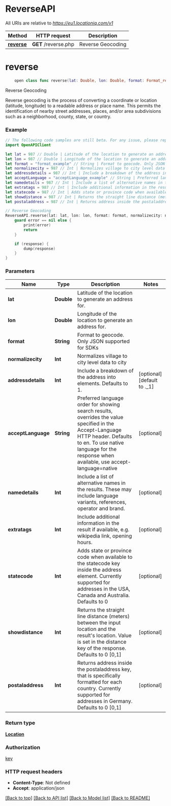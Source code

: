 # ReverseAPI

All URIs are relative to *https://eu1.locationiq.com/v1*

Method | HTTP request | Description
------------- | ------------- | -------------
[**reverse**](ReverseAPI.md#reverse) | **GET** /reverse.php | Reverse Geocoding


# **reverse**
```swift
    open class func reverse(lat: Double, lon: Double, format: Format_reverse, normalizecity: Normalizecity_reverse, addressdetails: Addressdetails_reverse? = nil, acceptLanguage: String? = nil, namedetails: Namedetails_reverse? = nil, extratags: Extratags_reverse? = nil, statecode: Statecode_reverse? = nil, showdistance: Int? = nil, postaladdress: Int? = nil, completion: @escaping (_ data: Location?, _ error: Error?) -> Void)
```

Reverse Geocoding

Reverse geocoding is the process of converting a coordinate or location (latitude, longitude) to a readable address or place name. This permits the identification of nearby street addresses, places, and/or area subdivisions such as a neighborhood, county, state, or country.

### Example 
```swift
// The following code samples are still beta. For any issue, please report via http://github.com/OpenAPITools/openapi-generator/issues/new
import OpenAPIClient

let lat = 987 // Double | Latitude of the location to generate an address for.
let lon = 987 // Double | Longitude of the location to generate an address for.
let format = "format_example" // String | Format to geocode. Only JSON supported for SDKs
let normalizecity = 987 // Int | Normalizes village to city level data to city
let addressdetails = 987 // Int | Include a breakdown of the address into elements. Defaults to 1. (optional) (default to ._1)
let acceptLanguage = "acceptLanguage_example" // String | Preferred language order for showing search results, overrides the value specified in the Accept-Language HTTP header. Defaults to en. To use native language for the response when available, use accept-language=native (optional)
let namedetails = 987 // Int | Include a list of alternative names in the results. These may include language variants, references, operator and brand. (optional)
let extratags = 987 // Int | Include additional information in the result if available, e.g. wikipedia link, opening hours. (optional)
let statecode = 987 // Int | Adds state or province code when available to the statecode key inside the address element. Currently supported for addresses in the USA, Canada and Australia. Defaults to 0 (optional)
let showdistance = 987 // Int | Returns the straight line distance (meters) between the input location and the result's location. Value is set in the distance key of the response. Defaults to 0 [0,1] (optional)
let postaladdress = 987 // Int | Returns address inside the postaladdress key, that is specifically formatted for each country. Currently supported for addresses in Germany. Defaults to 0 [0,1] (optional)

// Reverse Geocoding
ReverseAPI.reverse(lat: lat, lon: lon, format: format, normalizecity: normalizecity, addressdetails: addressdetails, acceptLanguage: acceptLanguage, namedetails: namedetails, extratags: extratags, statecode: statecode, showdistance: showdistance, postaladdress: postaladdress) { (response, error) in
    guard error == nil else {
        print(error)
        return
    }

    if (response) {
        dump(response)
    }
}
```

### Parameters

Name | Type | Description  | Notes
------------- | ------------- | ------------- | -------------
 **lat** | **Double** | Latitude of the location to generate an address for. | 
 **lon** | **Double** | Longitude of the location to generate an address for. | 
 **format** | **String** | Format to geocode. Only JSON supported for SDKs | 
 **normalizecity** | **Int** | Normalizes village to city level data to city | 
 **addressdetails** | **Int** | Include a breakdown of the address into elements. Defaults to 1. | [optional] [default to ._1]
 **acceptLanguage** | **String** | Preferred language order for showing search results, overrides the value specified in the Accept-Language HTTP header. Defaults to en. To use native language for the response when available, use accept-language&#x3D;native | [optional] 
 **namedetails** | **Int** | Include a list of alternative names in the results. These may include language variants, references, operator and brand. | [optional] 
 **extratags** | **Int** | Include additional information in the result if available, e.g. wikipedia link, opening hours. | [optional] 
 **statecode** | **Int** | Adds state or province code when available to the statecode key inside the address element. Currently supported for addresses in the USA, Canada and Australia. Defaults to 0 | [optional] 
 **showdistance** | **Int** | Returns the straight line distance (meters) between the input location and the result&#39;s location. Value is set in the distance key of the response. Defaults to 0 [0,1] | [optional] 
 **postaladdress** | **Int** | Returns address inside the postaladdress key, that is specifically formatted for each country. Currently supported for addresses in Germany. Defaults to 0 [0,1] | [optional] 

### Return type

[**Location**](Location.md)

### Authorization

[key](../README.md#key)

### HTTP request headers

 - **Content-Type**: Not defined
 - **Accept**: application/json

[[Back to top]](#) [[Back to API list]](../README.md#documentation-for-api-endpoints) [[Back to Model list]](../README.md#documentation-for-models) [[Back to README]](../README.md)

